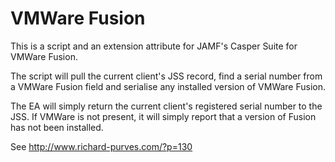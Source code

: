 # VMWare Fusion

This is a script and an extension attribute for JAMF's Casper Suite for VMWare Fusion.

The script will pull the current client's JSS record, find a serial number from a VMWare Fusion field and serialise any installed
version of VMWare Fusion.

The EA will simply return the current client's registered serial number to the JSS. If VMWare is not present, it will simply report
that a version of Fusion has not been installed.

See http://www.richard-purves.com/?p=130 
